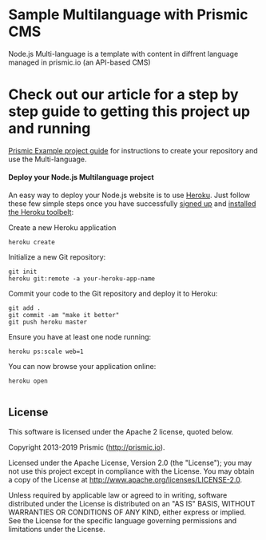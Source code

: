 # Sample Multilanguage with Prismic CMS
 
Node.js Multi-language is a template with content in diffrent language managed in prismic.io (an API-based CMS)
 
# Check out our article for a step by step guide to getting this project up and running
 
[Prismic Example project guide](https://app.intercom.com/a/apps/bnnh3u9v/articles/articles/3369091/show) for instructions to create your repository and use the Multi-language.
 
#### Deploy your Node.js Multilanguage project
 
An easy way to deploy your Node.js website is to use [Heroku](http://www.heroku.com). Just follow these few simple steps once you have successfully [signed up](https://id.heroku.com/signup/www-header) and [installed the Heroku toolbelt](https://toolbelt.heroku.com/):
 
Create a new Heroku application
 
```
heroku create
```
 
Initialize a new Git repository:
 
```
git init
heroku git:remote -a your-heroku-app-name
```
 
Commit your code to the Git repository and deploy it to Heroku:
 
```
git add .
git commit -am "make it better"
git push heroku master
```
Ensure you have at least one node running:
 
```
heroku ps:scale web=1
```
 
You can now browse your application online:
 
```
heroku open
 
```
 
## License
 
This software is licensed under the Apache 2 license, quoted below.
 
Copyright 2013-2019 Prismic (http://prismic.io).
 
Licensed under the Apache License, Version 2.0 (the "License"); you may not use this project except in compliance with the License. You may obtain a copy of the License at http://www.apache.org/licenses/LICENSE-2.0.
 
Unless required by applicable law or agreed to in writing, software distributed under the License is distributed on an "AS IS" BASIS, WITHOUT WARRANTIES OR CONDITIONS OF ANY KIND, either express or implied. See the License for the specific language governing permissions and limitations under the License.

